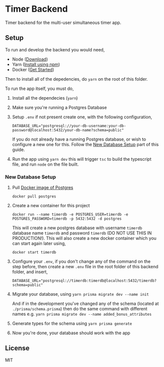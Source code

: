 # Timer Backend

Timer backend for the multi-user simultaneous timer app.

## Setup

To run and develop the backend you would need,

- Node ([Download](https://nodejs.org/en/download/))
- Yarn ([Install using npm](https://classic.yarnpkg.com/lang/en/docs/install/))
- Docker ([Get Started](https://docs.docker.com/get-started/))

Then to install all of the depedencies, do `yarn` on the root of this folder.

To run the app itself, you must do,

1. Install all the dependecies (`yarn`)
2. Make sure you're running a Postgres Database
3. Setup `.env` if not present create one, with the following configuration,

   ```
   DATABASE_URL="postgresql://your-db-username:your-db-password@localhost:5432/your-db-name?schema=public"
   ```

   If you do not already have a running Postgres database, or wish to configure a new one for this. Follow the [New Database Setup](#new-database-setup) part of this guide.

4. Run the app using `yarn dev` this will trigger `tsc` to build the typescript file, and run `node` on the file built.

### New Database Setup

1. Pull [Docker image of Postgres](https://hub.docker.com/_/postgres)

   `docker pull postgres`

2. Create a new container for this project

   `docker run --name timerdb -e POSTGRES_USER=timerdb -e POSTGRES_PASSWORD=timerdb -p 5432:5432 -d postgres`

   This will create a new postgres database with username `timerdb` database name `timerdb` and password `timerdb` (DO NOT USE THIS IN PRODUCTION!). This will also create a new docker container which you can start again later using,

   `docker start timerdb`

3. Configure your `.env`, if you don't change any of the command on the step before, then create a new `.env` file in the root folder of this backend folder, and insert,

   `DATABASE_URL="postgresql://timerdb:timerdb@localhost:5432/timerdb?schema=public"`

4. Migrate your database, using `yarn prisma migrate dev --name init`

   And if in the development you've changed any of the schema (located at `./prisma/schema.prisma`) then do the same command with different names e.g. `yarn prisma migrate dev --name added_bonus_attributes`

5. Generate types for the schema using `yarn prisma generate`

6. Now you're done, your database should work with the app

## License

MIT
